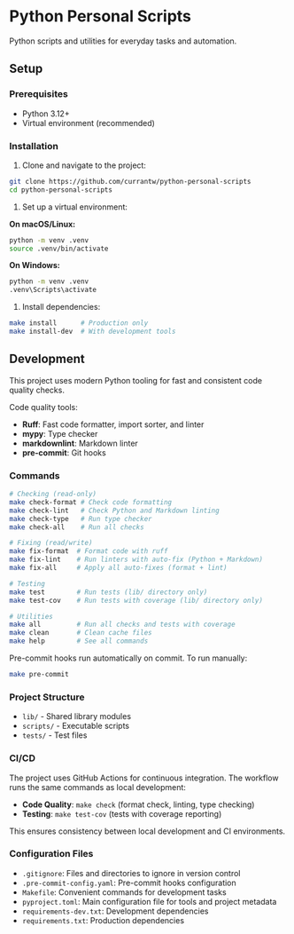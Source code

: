 # Python Personal Scripts

Python scripts and utilities for everyday tasks and automation.

## Setup

### Prerequisites

- Python 3.12+
- Virtual environment (recommended)

### Installation

1. Clone and navigate to the project:

```bash
git clone https://github.com/currantw/python-personal-scripts
cd python-personal-scripts
```

1. Set up a virtual environment:

**On macOS/Linux:**

```bash
python -m venv .venv
source .venv/bin/activate
```

**On Windows:**

```bash
python -m venv .venv
.venv\Scripts\activate
```

1. Install dependencies:

```bash
make install      # Production only
make install-dev  # With development tools
```

## Development

This project uses modern Python tooling for fast and consistent code quality
checks.

Code quality tools:

- **Ruff**: Fast code formatter, import sorter, and linter
- **mypy**: Type checker
- **markdownlint**: Markdown linter
- **pre-commit**: Git hooks

### Commands

```bash
# Checking (read-only)
make check-format # Check code formatting
make check-lint   # Check Python and Markdown linting
make check-type   # Run type checker
make check-all    # Run all checks

# Fixing (read/write)
make fix-format  # Format code with ruff
make fix-lint    # Run linters with auto-fix (Python + Markdown)
make fix-all     # Apply all auto-fixes (format + lint)

# Testing
make test        # Run tests (lib/ directory only)
make test-cov    # Run tests with coverage (lib/ directory only)

# Utilities
make all         # Run all checks and tests with coverage
make clean       # Clean cache files
make help        # See all commands
```

Pre-commit hooks run automatically on commit. To run manually:

```bash
make pre-commit
```

### Project Structure

- `lib/` - Shared library modules
- `scripts/` - Executable scripts
- `tests/` - Test files

### CI/CD

The project uses GitHub Actions for continuous integration. The workflow runs
the same commands as local development:

- **Code Quality**: `make check` (format check, linting, type checking)
- **Testing**: `make test-cov` (tests with coverage reporting)

This ensures consistency between local development and CI environments.

### Configuration Files

- `.gitignore`: Files and directories to ignore in version control
- `.pre-commit-config.yaml`: Pre-commit hooks configuration
- `Makefile`: Convenient commands for development tasks
- `pyproject.toml`: Main configuration file for tools and project metadata
- `requirements-dev.txt`: Development dependencies
- `requirements.txt`: Production dependencies
